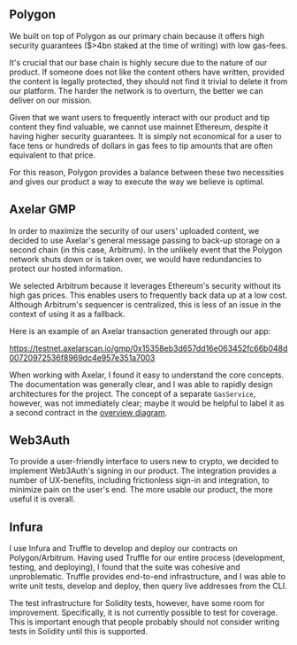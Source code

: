 ## Polygon

We built on top of Polygon as our primary chain because it offers high security guarantees ($>4bn staked at the time of writing) with
low gas-fees.

It's crucial that our base chain is highly secure due to the nature of our product. If someone does not like the
content others have written, provided the content is legally protected, they should not find it trivial to delete it
from our platform. The harder the network is to overturn, the better we can deliver on our mission.

Given that we want users to frequently interact with our product and tip content they find valuable, we cannot use mainnet
Ethereum, despite it having higher security guarantees. It is simply not economical for a user to face tens or hundreds of dollars
in gas fees to tip amounts that are often equivalent to that price.

For this reason, Polygon provides a balance between these two necessities and gives our product a way to execute
the way we believe is optimal.


## Axelar GMP

In order to maximize the security of our users' uploaded content, we decided to use Axelar's general message passing
to back-up storage on a second chain (in this case, Arbitrum). In the unlikely event that the Polygon network shuts down or is taken over,
we would have redundancies to protect our hosted information.

We selected Arbitrum because it leverages Ethereum's security without its high gas prices.
This enables users to frequently back data up at a low cost. Although Arbitrum's sequencer is centralized, this is less of an issue
in the context of using it as a fallback.

Here is an example of an Axelar transaction generated through our app:

https://testnet.axelarscan.io/gmp/0x15358eb3d657dd16e063452fc66b048d00720972536f8969dc4e957e351a7003

When working with Axelar, I found it easy to understand the core concepts. The documentation was generally clear, and
I was able to rapidly design architectures for the project. The concept of a separate `GasService`, however, was not immediately clear;
maybe it would be helpful to label it as a second contract in the [overview diagram](https://docs.axelar.dev/dev/gmp-overview).

## Web3Auth

To provide a user-friendly interface to users new to crypto, we decided to implement Web3Auth's signing in our product.
The integration provides a number of UX-benefits, including frictionless sign-in and integration, to minimize pain on
the user's end. The more usable our product, the more useful it is overall.

## Infura

I use Infura and Truffle to develop and deploy our contracts on Polygon/Arbitrum. Having used Truffle for our entire
process (development, testing, and deploying), I found that the suite was cohesive and unproblematic. 
Truffle provides end-to-end infrastructure, and I was able to write unit tests, develop and deploy, then query live addresses
from the CLI.

The test infrastructure for Solidity tests, however, have some room for improvement. Specifically, it is not currently possible to 
test for coverage. This is important enough that people probably should not consider writing tests in Solidity
until this is supported.
